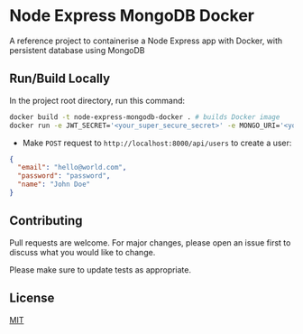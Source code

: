 # Node Express MongoDB Docker

A reference project to containerise a Node Express app with Docker, with persistent database using MongoDB

## Run/Build Locally

In the project root directory, run this command:

```bash
docker build -t node-express-mongodb-docker . # builds Docker image
docker run -e JWT_SECRET='<your_super_secure_secret>' -e MONGO_URI='<your_mongodb_connect_url>' -p 80:5000 node-express-mongodb-docker # runs image in container; map port 80 of your local machine, to port 5000 of container
```

- Make `POST` request to `http://localhost:8000/api/users` to create a user:

```json
{
  "email": "hello@world.com",
  "password": "password",
  "name": "John Doe"
}
```

## Contributing

Pull requests are welcome. For major changes, please open an issue first to discuss what you would like to change.

Please make sure to update tests as appropriate.

## License

[MIT](https://choosealicense.com/licenses/mit/)
